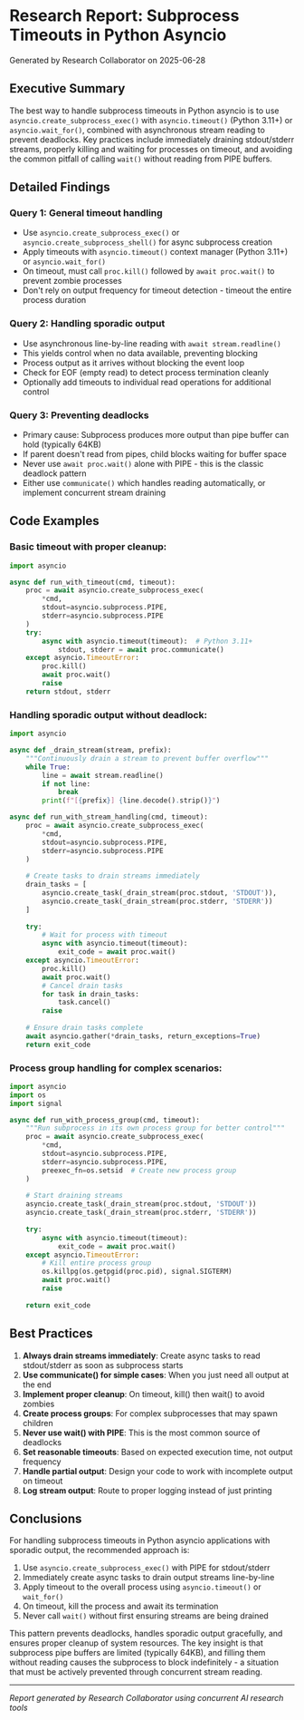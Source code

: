 # Research Report: Subprocess Timeouts in Python Asyncio

Generated by Research Collaborator on 2025-06-28

## Executive Summary

The best way to handle subprocess timeouts in Python asyncio is to use `asyncio.create_subprocess_exec()` with `asyncio.timeout()` (Python 3.11+) or `asyncio.wait_for()`, combined with asynchronous stream reading to prevent deadlocks. Key practices include immediately draining stdout/stderr streams, properly killing and waiting for processes on timeout, and avoiding the common pitfall of calling `wait()` without reading from PIPE buffers.

## Detailed Findings

### Query 1: General timeout handling
- Use `asyncio.create_subprocess_exec()` or `asyncio.create_subprocess_shell()` for async subprocess creation
- Apply timeouts with `asyncio.timeout()` context manager (Python 3.11+) or `asyncio.wait_for()`
- On timeout, must call `proc.kill()` followed by `await proc.wait()` to prevent zombie processes
- Don't rely on output frequency for timeout detection - timeout the entire process duration

### Query 2: Handling sporadic output
- Use asynchronous line-by-line reading with `await stream.readline()` 
- This yields control when no data available, preventing blocking
- Process output as it arrives without blocking the event loop
- Check for EOF (empty read) to detect process termination cleanly
- Optionally add timeouts to individual read operations for additional control

### Query 3: Preventing deadlocks
- Primary cause: Subprocess produces more output than pipe buffer can hold (typically 64KB)
- If parent doesn't read from pipes, child blocks waiting for buffer space
- Never use `await proc.wait()` alone with PIPE - this is the classic deadlock pattern
- Either use `communicate()` which handles reading automatically, or implement concurrent stream draining

## Code Examples

### Basic timeout with proper cleanup:
```python
import asyncio

async def run_with_timeout(cmd, timeout):
    proc = await asyncio.create_subprocess_exec(
        *cmd,
        stdout=asyncio.subprocess.PIPE,
        stderr=asyncio.subprocess.PIPE
    )
    try:
        async with asyncio.timeout(timeout):  # Python 3.11+
            stdout, stderr = await proc.communicate()
    except asyncio.TimeoutError:
        proc.kill()
        await proc.wait()
        raise
    return stdout, stderr
```

### Handling sporadic output without deadlock:
```python
import asyncio

async def _drain_stream(stream, prefix):
    """Continuously drain a stream to prevent buffer overflow"""
    while True:
        line = await stream.readline()
        if not line:
            break
        print(f"[{prefix}] {line.decode().strip()}")

async def run_with_stream_handling(cmd, timeout):
    proc = await asyncio.create_subprocess_exec(
        *cmd,
        stdout=asyncio.subprocess.PIPE,
        stderr=asyncio.subprocess.PIPE
    )
    
    # Create tasks to drain streams immediately
    drain_tasks = [
        asyncio.create_task(_drain_stream(proc.stdout, 'STDOUT')),
        asyncio.create_task(_drain_stream(proc.stderr, 'STDERR'))
    ]
    
    try:
        # Wait for process with timeout
        async with asyncio.timeout(timeout):
            exit_code = await proc.wait()
    except asyncio.TimeoutError:
        proc.kill()
        await proc.wait()
        # Cancel drain tasks
        for task in drain_tasks:
            task.cancel()
        raise
    
    # Ensure drain tasks complete
    await asyncio.gather(*drain_tasks, return_exceptions=True)
    return exit_code
```

### Process group handling for complex scenarios:
```python
import asyncio
import os
import signal

async def run_with_process_group(cmd, timeout):
    """Run subprocess in its own process group for better control"""
    proc = await asyncio.create_subprocess_exec(
        *cmd,
        stdout=asyncio.subprocess.PIPE,
        stderr=asyncio.subprocess.PIPE,
        preexec_fn=os.setsid  # Create new process group
    )
    
    # Start draining streams
    asyncio.create_task(_drain_stream(proc.stdout, 'STDOUT'))
    asyncio.create_task(_drain_stream(proc.stderr, 'STDERR'))
    
    try:
        async with asyncio.timeout(timeout):
            exit_code = await proc.wait()
    except asyncio.TimeoutError:
        # Kill entire process group
        os.killpg(os.getpgid(proc.pid), signal.SIGTERM)
        await proc.wait()
        raise
    
    return exit_code
```

## Best Practices

1. **Always drain streams immediately**: Create async tasks to read stdout/stderr as soon as subprocess starts
2. **Use communicate() for simple cases**: When you just need all output at the end
3. **Implement proper cleanup**: On timeout, kill() then wait() to avoid zombies
4. **Create process groups**: For complex subprocesses that may spawn children
5. **Never use wait() with PIPE**: This is the most common source of deadlocks
6. **Set reasonable timeouts**: Based on expected execution time, not output frequency
7. **Handle partial output**: Design your code to work with incomplete output on timeout
8. **Log stream output**: Route to proper logging instead of just printing

## Conclusions

For handling subprocess timeouts in Python asyncio applications with sporadic output, the recommended approach is:

1. Use `asyncio.create_subprocess_exec()` with PIPE for stdout/stderr
2. Immediately create async tasks to drain output streams line-by-line
3. Apply timeout to the overall process using `asyncio.timeout()` or `wait_for()`
4. On timeout, kill the process and await its termination
5. Never call `wait()` without first ensuring streams are being drained

This pattern prevents deadlocks, handles sporadic output gracefully, and ensures proper cleanup of system resources. The key insight is that subprocess pipe buffers are limited (typically 64KB), and filling them without reading causes the subprocess to block indefinitely - a situation that must be actively prevented through concurrent stream reading.

---
*Report generated by Research Collaborator using concurrent AI research tools*
